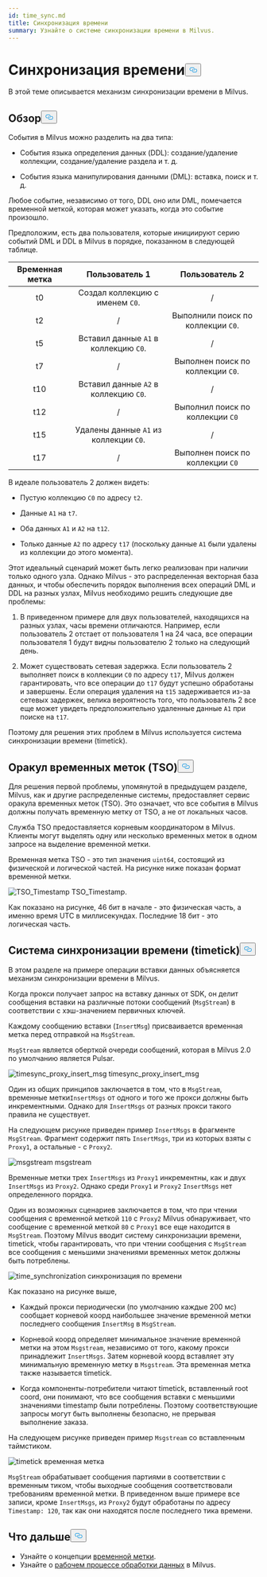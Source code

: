 ```yaml
---
id: time_sync.md
title: Синхронизация времени
summary: Узнайте о системе синхронизации времени в Milvus.
---
```


<h1 id="Time-Synchronization" class="common-anchor-header">Синхронизация времени<button data-href="#Time-Synchronization" class="anchor-icon" translate="no">
      <svg translate="no"
        aria-hidden="true"
        focusable="false"
        height="20"
        version="1.1"
        viewBox="0 0 16 16"
        width="16"
      >
        <path
          fill="#0092E4"
          fill-rule="evenodd"
          d="M4 9h1v1H4c-1.5 0-3-1.69-3-3.5S2.55 3 4 3h4c1.45 0 3 1.69 3 3.5 0 1.41-.91 2.72-2 3.25V8.59c.58-.45 1-1.27 1-2.09C10 5.22 8.98 4 8 4H4c-.98 0-2 1.22-2 2.5S3 9 4 9zm9-3h-1v1h1c1 0 2 1.22 2 2.5S13.98 12 13 12H9c-.98 0-2-1.22-2-2.5 0-.83.42-1.64 1-2.09V6.25c-1.09.53-2 1.84-2 3.25C6 11.31 7.55 13 9 13h4c1.45 0 3-1.69 3-3.5S14.5 6 13 6z"
        ></path>
      </svg>
    </button></h1><p>В этой теме описывается механизм синхронизации времени в Milvus.</p>
<h2 id="Overview" class="common-anchor-header">Обзор<button data-href="#Overview" class="anchor-icon" translate="no">
      <svg translate="no"
        aria-hidden="true"
        focusable="false"
        height="20"
        version="1.1"
        viewBox="0 0 16 16"
        width="16"
      >
        <path
          fill="#0092E4"
          fill-rule="evenodd"
          d="M4 9h1v1H4c-1.5 0-3-1.69-3-3.5S2.55 3 4 3h4c1.45 0 3 1.69 3 3.5 0 1.41-.91 2.72-2 3.25V8.59c.58-.45 1-1.27 1-2.09C10 5.22 8.98 4 8 4H4c-.98 0-2 1.22-2 2.5S3 9 4 9zm9-3h-1v1h1c1 0 2 1.22 2 2.5S13.98 12 13 12H9c-.98 0-2-1.22-2-2.5 0-.83.42-1.64 1-2.09V6.25c-1.09.53-2 1.84-2 3.25C6 11.31 7.55 13 9 13h4c1.45 0 3-1.69 3-3.5S14.5 6 13 6z"
        ></path>
      </svg>
    </button></h2><p>События в Milvus можно разделить на два типа:</p>
<ul>
<li><p>События языка определения данных (DDL): создание/удаление коллекции, создание/удаление раздела и т. д.</p></li>
<li><p>События языка манипулирования данными (DML): вставка, поиск и т. д.</p></li>
</ul>
<p>Любое событие, независимо от того, DDL оно или DML, помечается временной меткой, которая может указать, когда это событие произошло.</p>
<p>Предположим, есть два пользователя, которые инициируют серию событий DML и DDL в Milvus в порядке, показанном в следующей таблице.</p>
<table>
<thead>
<tr><th style="text-align:center">Временная метка</th><th style="text-align:center">Пользователь 1</th><th style="text-align:center">Пользователь 2</th></tr>
</thead>
<tbody>
<tr><td style="text-align:center">t0</td><td style="text-align:center">Создал коллекцию с именем <code translate="no">C0</code>.</td><td style="text-align:center">/</td></tr>
<tr><td style="text-align:center">t2</td><td style="text-align:center">/</td><td style="text-align:center">Выполнили поиск по коллекции <code translate="no">C0</code>.</td></tr>
<tr><td style="text-align:center">t5</td><td style="text-align:center">Вставил данные <code translate="no">A1</code> в коллекцию <code translate="no">C0</code>.</td><td style="text-align:center">/</td></tr>
<tr><td style="text-align:center">t7</td><td style="text-align:center">/</td><td style="text-align:center">Выполнен поиск по коллекции <code translate="no">C0</code>.</td></tr>
<tr><td style="text-align:center">t10</td><td style="text-align:center">Вставил данные <code translate="no">A2</code> в коллекцию <code translate="no">C0</code>.</td><td style="text-align:center">/</td></tr>
<tr><td style="text-align:center">t12</td><td style="text-align:center">/</td><td style="text-align:center">Выполнил поиск по коллекции <code translate="no">C0</code></td></tr>
<tr><td style="text-align:center">t15</td><td style="text-align:center">Удалены данные <code translate="no">A1</code> из коллекции <code translate="no">C0</code>.</td><td style="text-align:center">/</td></tr>
<tr><td style="text-align:center">t17</td><td style="text-align:center">/</td><td style="text-align:center">Выполнен поиск по коллекции <code translate="no">C0</code></td></tr>
</tbody>
</table>
<p>В идеале пользователь 2 должен видеть:</p>
<ul>
<li><p>Пустую коллекцию <code translate="no">C0</code> по адресу <code translate="no">t2</code>.</p></li>
<li><p>Данные <code translate="no">A1</code> на <code translate="no">t7</code>.</p></li>
<li><p>Оба данных <code translate="no">A1</code> и <code translate="no">A2</code> на <code translate="no">t12</code>.</p></li>
<li><p>Только данные <code translate="no">A2</code> по адресу <code translate="no">t17</code> (поскольку данные <code translate="no">A1</code> были удалены из коллекции до этого момента).</p></li>
</ul>
<p>Этот идеальный сценарий может быть легко реализован при наличии только одного узла. Однако Milvus - это распределенная векторная база данных, и чтобы обеспечить порядок выполнения всех операций DML и DDL на разных узлах, Milvus необходимо решить следующие две проблемы:</p>
<ol>
<li><p>В приведенном примере для двух пользователей, находящихся на разных узлах, часы времени отличаются. Например, если пользователь 2 отстает от пользователя 1 на 24 часа, все операции пользователя 1 будут видны пользователю 2 только на следующий день.</p></li>
<li><p>Может существовать сетевая задержка. Если пользователь 2 выполняет поиск в коллекции <code translate="no">C0</code> по адресу <code translate="no">t17</code>, Milvus должен гарантировать, что все операции до <code translate="no">t17</code> будут успешно обработаны и завершены. Если операция удаления на <code translate="no">t15</code> задерживается из-за сетевых задержек, велика вероятность того, что пользователь 2 все еще может увидеть предположительно удаленные данные <code translate="no">A1</code> при поиске на <code translate="no">t17</code>.</p></li>
</ol>
<p>Поэтому для решения этих проблем в Milvus используется система синхронизации времени (timetick).</p>
<h2 id="Timestamp-oracle-TSO" class="common-anchor-header">Оракул временных меток (TSO)<button data-href="#Timestamp-oracle-TSO" class="anchor-icon" translate="no">
      <svg translate="no"
        aria-hidden="true"
        focusable="false"
        height="20"
        version="1.1"
        viewBox="0 0 16 16"
        width="16"
      >
        <path
          fill="#0092E4"
          fill-rule="evenodd"
          d="M4 9h1v1H4c-1.5 0-3-1.69-3-3.5S2.55 3 4 3h4c1.45 0 3 1.69 3 3.5 0 1.41-.91 2.72-2 3.25V8.59c.58-.45 1-1.27 1-2.09C10 5.22 8.98 4 8 4H4c-.98 0-2 1.22-2 2.5S3 9 4 9zm9-3h-1v1h1c1 0 2 1.22 2 2.5S13.98 12 13 12H9c-.98 0-2-1.22-2-2.5 0-.83.42-1.64 1-2.09V6.25c-1.09.53-2 1.84-2 3.25C6 11.31 7.55 13 9 13h4c1.45 0 3-1.69 3-3.5S14.5 6 13 6z"
        ></path>
      </svg>
    </button></h2><p>Для решения первой проблемы, упомянутой в предыдущем разделе, Milvus, как и другие распределенные системы, предоставляет сервис оракула временных меток (TSO). Это означает, что все события в Milvus должны получать временную метку от TSO, а не от локальных часов.</p>
<p>Служба TSO предоставляется корневым координатором в Milvus. Клиенты могут выделять одну или несколько временных меток в одном запросе на выделение временной метки.</p>
<p>Временная метка TSO - это тип значения <code translate="no">uint64</code>, состоящий из физической и логической частей. На рисунке ниже показан формат временной метки.</p>
<p>
  
   <span class="img-wrapper"> <img translate="no" src="/docs/v2.5.x/assets/TSO_Timestamp.png" alt="TSO_Timestamp" class="doc-image" id="tso_timestamp" />
   </span> <span class="img-wrapper"> <span>TSO_Timestamp</span>. </span></p>
<p>Как показано на рисунке, 46 бит в начале - это физическая часть, а именно время UTC в миллисекундах. Последние 18 бит - это логическая часть.</p>
<h2 id="Time-synchronization-system-timetick" class="common-anchor-header">Система синхронизации времени (timetick)<button data-href="#Time-synchronization-system-timetick" class="anchor-icon" translate="no">
      <svg translate="no"
        aria-hidden="true"
        focusable="false"
        height="20"
        version="1.1"
        viewBox="0 0 16 16"
        width="16"
      >
        <path
          fill="#0092E4"
          fill-rule="evenodd"
          d="M4 9h1v1H4c-1.5 0-3-1.69-3-3.5S2.55 3 4 3h4c1.45 0 3 1.69 3 3.5 0 1.41-.91 2.72-2 3.25V8.59c.58-.45 1-1.27 1-2.09C10 5.22 8.98 4 8 4H4c-.98 0-2 1.22-2 2.5S3 9 4 9zm9-3h-1v1h1c1 0 2 1.22 2 2.5S13.98 12 13 12H9c-.98 0-2-1.22-2-2.5 0-.83.42-1.64 1-2.09V6.25c-1.09.53-2 1.84-2 3.25C6 11.31 7.55 13 9 13h4c1.45 0 3-1.69 3-3.5S14.5 6 13 6z"
        ></path>
      </svg>
    </button></h2><p>В этом разделе на примере операции вставки данных объясняется механизм синхронизации времени в Milvus.</p>
<p>Когда прокси получает запрос на вставку данных от SDK, он делит сообщения вставки на различные потоки сообщений (<code translate="no">MsgStream</code>) в соответствии с хэш-значением первичных ключей.</p>
<p>Каждому сообщению вставки (<code translate="no">InsertMsg</code>) присваивается временная метка перед отправкой на <code translate="no">MsgStream</code>.</p>
<div class="alert note">
  <code translate="no">MsgStream</code> является оберткой очереди сообщений, которая в Milvus 2.0 по умолчанию является Pulsar.</div>
<p>
  
   <span class="img-wrapper"> <img translate="no" src="/docs/v2.5.x/assets/timesync_proxy_insert_msg.png" alt="timesync_proxy_insert_msg" class="doc-image" id="timesync_proxy_insert_msg" />
   </span> <span class="img-wrapper"> <span>timesync_proxy_insert_msg</span> </span></p>
<p>Один из общих принципов заключается в том, что в <code translate="no">MsgStream</code>, временные метки<code translate="no">InsertMsgs</code> от одного и того же прокси должны быть инкрементными. Однако для <code translate="no">InsertMsgs</code> от разных прокси такого правила не существует.</p>
<p>На следующем рисунке приведен пример <code translate="no">InsertMsgs</code> в фрагменте <code translate="no">MsgStream</code>. Фрагмент содержит пять <code translate="no">InsertMsgs</code>, три из которых взяты с <code translate="no">Proxy1</code>, а остальные - с <code translate="no">Proxy2</code>.</p>
<p>
  
   <span class="img-wrapper"> <img translate="no" src="/docs/v2.5.x/assets/msgstream.png" alt="msgstream" class="doc-image" id="msgstream" />
   </span> <span class="img-wrapper"> <span>msgstream</span> </span></p>
<p>Временные метки трех <code translate="no">InsertMsgs</code> из <code translate="no">Proxy1</code> инкрементны, как и двух <code translate="no">InsertMsgs</code> из <code translate="no">Proxy2</code>. Однако среди <code translate="no">Proxy1</code> и <code translate="no">Proxy2</code> <code translate="no">InsertMsgs</code> нет определенного порядка.</p>
<p>Один из возможных сценариев заключается в том, что при чтении сообщения с временной меткой <code translate="no">110</code> с <code translate="no">Proxy2</code> Milvus обнаруживает, что сообщение с временной меткой <code translate="no">80</code> с <code translate="no">Proxy1</code> все еще находится в <code translate="no">MsgStream</code>. Поэтому Milvus вводит систему синхронизации времени, timetick, чтобы гарантировать, что при чтении сообщения с <code translate="no">MsgStream</code> все сообщения с меньшими значениями временных меток должны быть потреблены.</p>
<p>
  
   <span class="img-wrapper"> <img translate="no" src="/docs/v2.5.x/assets/time_synchronization.png" alt="time_synchronization" class="doc-image" id="time_synchronization" />
   </span> <span class="img-wrapper"> <span>синхронизация по времени</span> </span></p>
<p>Как показано на рисунке выше,</p>
<ul>
<li><p>Каждый прокси периодически (по умолчанию каждые 200 мс) сообщает корневой коорд наибольшее значение временной метки последнего сообщения <code translate="no">InsertMsg</code> в <code translate="no">MsgStream</code>.</p></li>
<li><p>Корневой коорд определяет минимальное значение временной метки на этом <code translate="no">Msgstream</code>, независимо от того, какому прокси принадлежит <code translate="no">InsertMsgs</code>. Затем корневой коорд вставляет эту минимальную временную метку в <code translate="no">Msgstream</code>. Эта временная метка также называется timetick.</p></li>
<li><p>Когда компоненты-потребители читают timetick, вставленный root coord, они понимают, что все сообщения вставки с меньшими значениями timestamp были потреблены. Поэтому соответствующие запросы могут быть выполнены безопасно, не прерывая выполнение заказа.</p></li>
</ul>
<p>На следующем рисунке приведен пример <code translate="no">Msgstream</code> со вставленным таймстиком.</p>
<p>
  
   <span class="img-wrapper"> <img translate="no" src="/docs/v2.5.x/assets/timetick.png" alt="timetick" class="doc-image" id="timetick" />
   </span> <span class="img-wrapper"> <span>временная метка</span> </span></p>
<p><code translate="no">MsgStream</code> обрабатывает сообщения партиями в соответствии с временным тиком, чтобы выходные сообщения соответствовали требованиям временной метки. В приведенном выше примере все записи, кроме <code translate="no">InsertMsgs</code>, из <code translate="no">Proxy2</code> будут обработаны по адресу <code translate="no">Timestamp: 120</code>, так как они находятся после последнего тика времени.</p>
<h2 id="Whats-next" class="common-anchor-header">Что дальше<button data-href="#Whats-next" class="anchor-icon" translate="no">
      <svg translate="no"
        aria-hidden="true"
        focusable="false"
        height="20"
        version="1.1"
        viewBox="0 0 16 16"
        width="16"
      >
        <path
          fill="#0092E4"
          fill-rule="evenodd"
          d="M4 9h1v1H4c-1.5 0-3-1.69-3-3.5S2.55 3 4 3h4c1.45 0 3 1.69 3 3.5 0 1.41-.91 2.72-2 3.25V8.59c.58-.45 1-1.27 1-2.09C10 5.22 8.98 4 8 4H4c-.98 0-2 1.22-2 2.5S3 9 4 9zm9-3h-1v1h1c1 0 2 1.22 2 2.5S13.98 12 13 12H9c-.98 0-2-1.22-2-2.5 0-.83.42-1.64 1-2.09V6.25c-1.09.53-2 1.84-2 3.25C6 11.31 7.55 13 9 13h4c1.45 0 3-1.69 3-3.5S14.5 6 13 6z"
        ></path>
      </svg>
    </button></h2><ul>
<li>Узнайте о концепции <a href="/docs/ru/v2.5.x/timestamp.md">временной метки</a>.</li>
<li>Узнайте о <a href="/docs/ru/v2.5.x/data_processing.md">рабочем процессе обработки данных</a> в Milvus.</li>
</ul>
